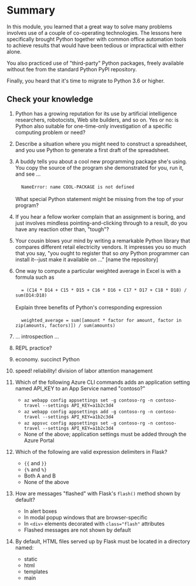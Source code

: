 # Summary

In this module, you learned that a great way to solve many problems involves use of a couple of co-operating technologies.  The lessons here specifically brought Python together with common office automation tools to achieve results that would have been tedious or impractical with either alone.

You also practiced use of "third-party" Python packages, freely available without fee from the standard Python PyPI repository.

Finally, you heard that it's time to migrate to Python 3.6 or higher.


## Check your knowledge

1. Python has a growing reputation for its use by artificial intelligence researchers, robotocists, Web site builders, and so on.  Yes or no:  is Python also suitable for one-time-only investigation of a specific computing problem or need?

1. Describe a situation where you might need to construct a spreadsheet, and you use Python to generate a first draft of the spreadsheet.

1. A buddy tells you about a cool new programming package she's using.  You copy the source of the program she demonstrated for you, run it, and see ...<br /><br />&nbsp;&nbsp;&nbsp;&nbsp;`NameError: name COOL-PACKAGE is not defined`<br /><br />What special Python statement might be missing from the top of your program?

1. If you hear a fellow worker complain that an assignment is boring, and just involves mindless pointing-and-clicking through to a result, do you have any reaction other than, "tough"?

1. Your cousin blows your mind by writing a remarkable Python library that compares different retail electricity vendors.  It impresses you so much that you say, "you ought to register that so _any_ Python programmer can install it--just make it available on ..." [name the repository]

1.  One way to compute a particular weighted average in Excel is with a formula such as<br /><br >&nbsp;&nbsp;&nbsp;&nbsp;`= (C14 * D14 + C15 * D15 + C16 * D16 + C17 * D17 + C18 * D18) / sum(D14:D18)`<br /><br />Explain three benefits of Python's corresponding expression<br /><br >&nbsp;&nbsp;&nbsp;&nbsp;`weighted_average = sum([amount * factor for amount, factor in zip(amounts, factors)]) / sum(amounts)`

1.  ... introspection ...

1.  REPL practice?

1.  economy.  succinct Python 

1.  speed!  reliability!  division of labor     attention management


	
1. Which of the following Azure CLI commands adds an application setting named API_KEY to an App Service named "contoso?"
	- `az webapp config appsettings set -g contoso-rg -n contoso-travel --settings API_KEY=a1b2c3d4`
	- `az webapp config appsettings add -g contoso-rg -n contoso-travel --settings API_KEY=a1b2c3d4`
	- `az appsvc config appsettings set -g contoso-rg -n contoso-travel --settings API_KEY=a1b2c3d4`
	- None of the above; application settings must be added through the Azure Portal

1. Which of the following are valid expression delimiters in Flask?
	- `{{` and `}}`
	- `{%` and `%}`
	- Both A and B
	- None of the above

1. How are messages "flashed" with Flask's `flash()` method shown by default?
	- In alert boxes
	- In modal popup windows that are browser-specific
	- In `<div>` elements decorated with `class="flash"` attributes
	- Flashed messages are not shown by default

1. By default, HTML files served up by Flask must be located in a directory named:
	- static
	- html
	- templates
	- main
